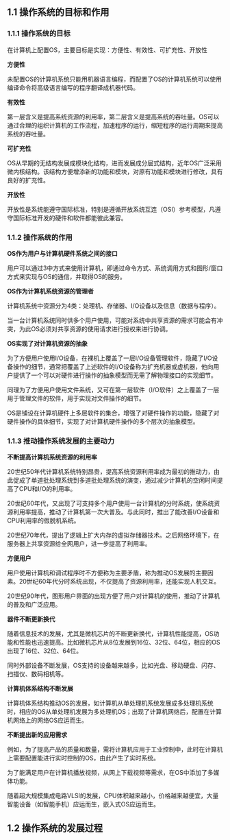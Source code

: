 ## 1.1 操作系统的目标和作用

### 1.1.1 操作系统的目标
在计算机上配置OS，主要目标是实现：方便性、有效性、可扩充性、开放性

**方便性**

未配置OS的计算机系统只能用机器语言编程，而配置了OS的计算机系统可以使用编译命令将高级语言编写的程序翻译成机器代码。

**有效性**

第一层含义是提高系统资源的利用率，第二层含义是提高系统的吞吐量。OS可以通过合理的组织计算机的工作流程，加速程序的运行，缩短程序的运行周期来提高系统的吞吐量。

**可扩充性**

OS从早期的无结构发展成模块化结构，进而发展成分层式结构，近年OS广泛采用微内核结构。该结构方便增添新的功能和模块，对原有功能和模块进行修改，具有良好的扩充性。

**开放性**

开放性是系统能遵守国际标准，特别是遵循开放系统互连（OSI）参考模型，凡遵守国际标准开发的硬件和软件都能彼此兼容。

### 1.1.2 操作系统的作用

**OS作为用户与计算机硬件系统之间的接口**

用户可以通过3中方式来使用计算机，即通过命令方式、系统调用方式和图形/窗口方式来实现与OS的通信，并取得OS的服务。

**OS作为计算机系统资源的管理者**

计算机系统中资源分为4类：处理机、存储器、I/O设备以及信息（数据与程序）。

当一台计算机系统同时供多个用户使用，可能对系统中共享资源的需求可能会有冲突，为此OS必须对共享资源的使用请求进行授权来进行协调。

**OS实现了对计算机资源的抽象**

为了方便用户使用I/O设备，在裸机上覆盖了一层I/O设备管理软件，隐藏了I/O设备操作的细节，通常把覆盖了上述软件的I/O设备称为扩充机器或虚机器，他向用户提供了一个可以对硬件进行操作的抽象模型而无需了解物理接口的实现细节。

同理为了方便用户使用文件系统，又可在第一层软件（I/O软件）之上覆盖了一层用于管理文件的软件，用于实现对文件操作的细节。

OS是铺设在计算机硬件上多层软件的集合，增强了对硬件操作的功能，隐藏了对硬件操作的具体细节，实现了对计算机硬件操作的多个层次的抽象模型。

### 1.1.3 推动操作系统发展的主要动力

**不断提高计算机系统资源的利用率**

20世纪50年代计算机系统特别昂贵，提高系统资源利用率成为最初的推动力，由此促成了单道批处理系统到多道批处理系统的演变，通过减少计算机的空闲时间提高了CPU和I/O的利用率。

20世纪60年代，又出现了可支持多个用户使用一台计算机的分时系统，使系统资源利用率提高，推动了计算机第一次大普及。与此同时，推出了能改善I/O设备和CPU利用率的假脱机系统。

20世纪70年代，提出了逻辑上扩大内存的虚拟存储器技术。之后网络环境下，在服务器上共享资源给全网用户，进一步提高了利用率。

**方便用户**

用户使用计算机和调试程序时不方便称为主要矛盾，称为推动OS发展的主要因素。20世纪60年代分时系统出现，不仅提高了资源利用率，还能实现人机交互。

20世纪90年代，图形用户界面的出现方便了用户对计算机的使用，推动了计算机的普及和广泛应用。

**器件不断更新换代**

随着信息技术的发展，尤其是微机芯片的不断更新换代，计算机性能提高，OS功能和性能也迅速提高。比如微机芯片从8位发展到16位、32位、64位，相应的OS出现了16位、32位、64位。

同时外部设备不断发展，OS支持的设备越来越多，比如光盘、移动硬盘、闪存、扫描仪、数码相机等。

**计算机体系结构不断发展**

计算机体系结构推动OS的发展，如计算机从单处理机系统发展成多处理机系统时，相应的OS从单处理机发展为多处理机OS；出现了计算机网络后，配置在计算机网络上的网络OS应运而生。

**不断提出新的应用需求**

例如，为了提高产品的质量和数量，需将计算机应用于工业控制中，此时在计算机上需要配置能进行实时控制的OS，由此产生了实时系统。

为了能满足用户在计算机播放视频，从网上下载视频等需求，在OS中添加了多媒体功能。

随着超大规模集成电路VLSI的发展，CPU体积越来越小，价格越来越便宜，大量智能设备（如智能手机）应运而生，嵌入式OS应运而生。

## 1.2 操作系统的发展过程

